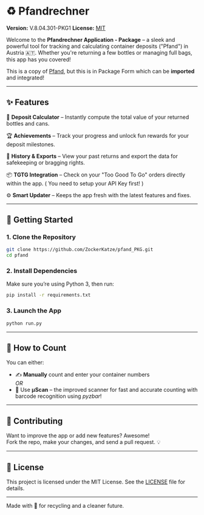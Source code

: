 # ♻️ Pfandrechner

**Version:** V.8.04.301-PKG1
**License:** [MIT](LICENSE)

Welcome to the **Pfandrechner Application - Package** – a sleek and powerful tool for tracking and calculating container deposits ("Pfand") in Austria 🇦🇹. Whether you're returning a few bottles or managing full bags, this app has you covered!

This is a copy of [Pfand](https://github.com/ZockerKatze/pfand), but this is in Package Form which can be **imported** and integrated!

---

## ✨ Features

🔢 **Deposit Calculator** – Instantly compute the total value of your returned bottles and cans.

🏆 **Achievements** – Track your progress and unlock fun rewards for your deposit milestones.

📜 **History & Exports** – View your past returns and export the data for safekeeping or bragging rights.

📦 **TGTG Integration** – Check on your "Too Good To Go" orders directly within the app. ( You need to setup your API Key first! )

⚙️ **Smart Updater** – Keeps the app fresh with the latest features and fixes.

---

## 🚀 Getting Started

### 1. Clone the Repository

```bash
git clone https://github.com/ZockerKatze/pfand_PKG.git
cd pfand
```

### 2. Install Dependencies

Make sure you’re using Python 3, then run:

```bash
pip install -r requirements.txt
```

### 3. Launch the App

```bash
python run.py
```

---

## 🧮 How to Count

You can either:

- ✍️ **Manually** count and enter your container numbers  
  _OR_  
- 🔬 Use **µScan** – the improved scanner for fast and accurate counting with barcode recognition using _pyzbar_!

---

## 🤝 Contributing

Want to improve the app or add new features? Awesome!  
Fork the repo, make your changes, and send a pull request. 💡

---

## 📄 License

This project is licensed under the MIT License. See the [LICENSE](LICENSE) file for details.

---

Made with 💚 for recycling and a cleaner future.
